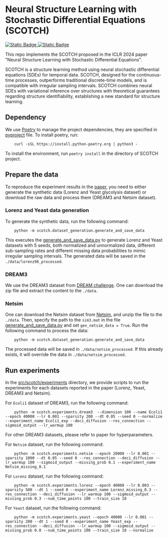 # Neural Structure Learning with Stochastic Differential Equations (SCOTCH) 
[![Static Badge](https://img.shields.io/badge/paper-SCOTCH-brightgreen?style=plastic&label=Paper&labelColor=violet)
](https://openreview.net/forum?id=V1GM9xDvIY)
[![Static Badge](https://img.shields.io/badge/Team-Causica-blue?style=plastic&label=Team&labelColor=purple)
]((https://www.microsoft.com/en-us/research/project/project_azua/people/))

This repo implements the SCOTCH proposed in the ICLR 2024 paper "Neural Structure Learning with Stochastic Differential Equations". 

SCOTCH is a structure learning method using neural stochastic differential equations (SDEs) for temporal data. SCOTCH, designed for the continuous-time processes, outperforms traditional discrete-time models, and is compatible with irregular sampling intervals. SCOTCH combines neural SDEs with variational inference over structures with theoretical guarantees regarding structure identifiability, establishing a new standard for structure learning. 

## Dependency
We use [Poetry](https://python-poetry.org/) to manage the project dependencies, they are specified in [pyproject](pyproject.toml) file. To install poetry, run:

```console
    curl -sSL https://install.python-poetry.org | python3 -
```
To install the environment, run `poetry install` in the directory of SCOTCH project.

## Prepare the data
To reproduce the experiment results in the [paper](https://openreview.net/forum?id=V1GM9xDvIY), you need to either generate the synthetic data (Lorenz and Yeast glycolysis dataset) or download the raw data and process them (DREAM3 and Netsim dataset). 
### Lorenz and Yeast data generation
To generate the synthetic data, run the following command:
```console
    python -m scotch.dataset_generation.generate_and_save_data
```
This executes the [generate_and_save_data.py](src/scotch/dataset_generation/generate_and_save_data.py) to generate Lorenz and Yeast datasets with 5 seeds, both normalized and unnormalized data, different sub-sampling rates and different missing data probabilities to mimic irregular sampling intervals. The generated data will be saved in the `./data/lorenz96_processed`.

### DREAM3
We use the DREAM3 dataset from [DREAM challenge](https://gnw.sourceforge.net/dreamchallenge.html#dream3challenge). One can download the zip file and extract the content to the `./data`. 

### Netsim
One can download the Netsim dataset from [Netsim](https://www.fmrib.ox.ac.uk/datasets/netsim/), and unzip the file to the `./data`. Then, specify the path to the `sim3.mat` in the file [generate_and_save_data.py](src/scotch/dataset_generation/generate_and_save_data.py#L59) and set `gen_netsim_data = True`. Run the following command to process the data:
```console
    python -m scotch.dataset_generation.generate_and_save_data
```
The processed data will be saved in `./data/netsim_processed`. If this already exists, it will override the data in `./data/netsim_processed`. 

## Run experiments
In the [src/scotch/experiments](src/scotch/experiments/) directory, we provide scripts to run the experiments for each datasets reported in the paper (Lorenz, Yeast, DREAM3 and Netsim). 

For `Ecoli1` dataset of DREAM3, run the following command:
```console
    python -m scotch.experiments.dream3  --dimension 100 --name Ecoli1 --epoch 40000 --lr 0.001 --sparsity 200 --dt 0.05 --seed 0 --normalize --experiment_name Ecoli1_exp --deci_diffusion --res_connection --sigmoid_output --lr_warmup 100
```
For other DREAM3 datasets, please refer to paper for hyperparameters. 

For `Netsim` dataset, run the following command:
```console
    python -m scotch.experiments.netsim --epoch 20000 --lr 0.001 --sparsity 1000 --dt 0.05 --seed 0 --res_connection --deci_diffusion --lr_warmup 100 --sigmoid_output --missing_prob 0.1 --experiment_name Netsim_missing_0.1
```

For `Lorenz` dataset, run the following command:
```console
    python -m scotch.experiments.lorenz --epoch 40000 --lr 0.003 --sparsity 500 --dt 1 --seed 0 --experiment_name Lorenz_missing_0.3 --res_connection --deci_diffusion --lr_warmup 100 --sigmoid_output --missing_prob 0.3 --num_time_points 100 --train_size 10
```

For `Yeast` dataset, run the following command:
```console
    python -m scotch.experiments.yeast --epoch 40000 --lr 0.001 --sparsity 200 --dt 1 --seed 0 --experiment_name Yeast_exp --res_connection --deci_diffusion --lr_warmup 100 --sigmoid_output --missing_prob 0.0 --num_time_points 100 --train_size 10 --normalize
```

